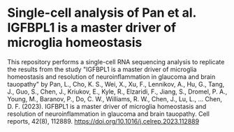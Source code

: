 # Single-cell analysis of Pan et al. IGFBPL1 is a master driver of microglia homeostasis

This repository performs a single-cell RNA sequencing analysis to replicate the results from the study "IGFBPL1 is a master driver of microglia homeostasis and resolution of neuroinflammation in glaucoma and brain tauopathy" by Pan, L., Cho, K. S., Wei, X., Xu, F., Lennikov, A., Hu, G., Tang, J., Guo, S., Chen, J., Kriukov, E., Kyle, R., Elzaridi, F., Jiang, S., Dromel, P. A., Young, M., Baranov, P., Do, C. W., Williams, R. W., Chen, J., Lu, L., … Chen, D. F. (2023). IGFBPL1 is a master driver of microglia homeostasis and resolution of neuroinflammation in glaucoma and brain tauopathy. Cell reports, 42(8), 112889. https://doi.org/10.1016/j.celrep.2023.112889

